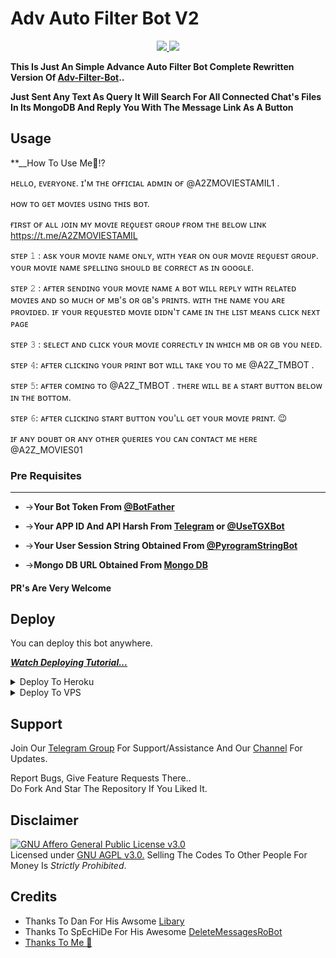 # Adv Auto Filter Bot V2

<p align="center">
  <a href="https://github.com/CrazyBotsz/Adv-Auto-Filter-Bot-V2/stargazers">
    <img src="https://img.shields.io/github/stars/CrazyBotsz/Adv-Auto-Filter-Bot-V2?style=social">

  </a>
  
  <a href="https://github.com/CrazyBotsz/Adv-Auto-Filter-Bot-V2/fork">
    <img src="https://img.shields.io/github/forks/CrazyBotsz/Adv-Auto-Filter-Bot-V2?label=Fork&style=social">

  </a>  
</p>

__This Is Just An Simple Advance Auto Filter Bot Complete Rewritten Version Of [Adv-Filter-Bot](https://github.com/CrazyBotsz/Adv-Auto-Filter-Bot)..__

__Just Sent Any Text As Query It Will Search For All Connected Chat's Files In Its MongoDB And Reply You With The Message Link As A Button__


## Usage

**__How To Use Me🤔!? 

ʜᴇʟʟᴏ, ᴇᴠᴇʀʏᴏɴᴇ. ɪ'ᴍ ᴛʜᴇ ᴏғғɪᴄɪᴀʟ ᴀᴅᴍɪɴ ᴏғ @A2ZMOVIESTAMIL1 . 

ʜᴏᴡ ᴛᴏ ɢᴇᴛ ᴍᴏᴠɪᴇs ᴜsɪɴɢ ᴛʜɪs ʙᴏᴛ. 

ғɪʀsᴛ ᴏғ ᴀʟʟ ᴊᴏɪɴ ᴍʏ ᴍᴏᴠɪᴇ ʀᴇǫᴜᴇsᴛ ɢʀᴏᴜᴘ ғʀᴏᴍ ᴛʜᴇ ʙᴇʟᴏᴡ ʟɪɴᴋ
https://t.me/A2ZMOVIESTAMIL

sᴛᴇᴘ 𝟷 : ᴀsᴋ ʏᴏᴜʀ ᴍᴏᴠɪᴇ ɴᴀᴍᴇ ᴏɴʟʏ, ᴡɪᴛʜ ʏᴇᴀʀ ᴏɴ ᴏᴜʀ ᴍᴏᴠɪᴇ ʀᴇǫᴜᴇsᴛ ɢʀᴏᴜᴘ. ʏᴏᴜʀ ᴍᴏᴠɪᴇ ɴᴀᴍᴇ sᴘᴇʟʟɪɴɢ sʜᴏᴜʟᴅ ʙᴇ ᴄᴏʀʀᴇᴄᴛ ᴀs ɪɴ ɢᴏᴏɢʟᴇ. 

sᴛᴇᴘ 𝟸 : ᴀғᴛᴇʀ sᴇɴᴅɪɴɢ ʏᴏᴜʀ ᴍᴏᴠɪᴇ ɴᴀᴍᴇ ᴀ ʙᴏᴛ ᴡɪʟʟ ʀᴇᴘʟʏ ᴡɪᴛʜ ʀᴇʟᴀᴛᴇᴅ ᴍᴏᴠɪᴇs ᴀɴᴅ sᴏ ᴍᴜᴄʜ ᴏғ ᴍʙ's ᴏʀ ɢʙ's ᴘʀɪɴᴛs. ᴡɪᴛʜ ᴛʜᴇ ɴᴀᴍᴇ ʏᴏᴜ ᴀʀᴇ ᴘʀᴏᴠɪᴅᴇᴅ. ɪғ ʏᴏᴜʀ ʀᴇǫᴜᴇsᴛᴇᴅ ᴍᴏᴠɪᴇ ᴅɪᴅɴ'ᴛ ᴄᴀᴍᴇ ɪɴ ᴛʜᴇ ʟɪsᴛ ᴍᴇᴀɴs ᴄʟɪᴄᴋ ɴᴇxᴛ ᴘᴀɢᴇ

sᴛᴇᴘ 𝟹 : sᴇʟᴇᴄᴛ ᴀɴᴅ ᴄʟɪᴄᴋ ʏᴏᴜʀ ᴍᴏᴠɪᴇ ᴄᴏʀʀᴇᴄᴛʟʏ ɪɴ ᴡʜɪᴄʜ ᴍʙ ᴏʀ ɢʙ ʏᴏᴜ ɴᴇᴇᴅ. 

sᴛᴇᴘ 𝟺: ᴀғᴛᴇʀ ᴄʟɪᴄᴋɪɴɢ ʏᴏᴜʀ ᴘʀɪɴᴛ ʙᴏᴛ ᴡɪʟʟ ᴛᴀᴋᴇ ʏᴏᴜ ᴛᴏ ᴍᴇ @A2Z_TMBOT . 

sᴛᴇᴘ 𝟻: ᴀғᴛᴇʀ ᴄᴏᴍɪɴɢ ᴛᴏ @A2Z_TMBOT . 
ᴛʜᴇʀᴇ ᴡɪʟʟ ʙᴇ ᴀ sᴛᴀʀᴛ ʙᴜᴛᴛᴏɴ ʙᴇʟᴏᴡ ɪɴ ᴛʜᴇ ʙᴏᴛᴛᴏᴍ. 

sᴛᴇᴘ 𝟼: ᴀғᴛᴇʀ ᴄʟɪᴄᴋɪɴɢ sᴛᴀʀᴛ ʙᴜᴛᴛᴏɴ ʏᴏᴜ'ʟʟ ɢᴇᴛ ʏᴏᴜʀ ᴍᴏᴠɪᴇ ᴘʀɪɴᴛ. 😉

ɪғ ᴀɴʏ ᴅᴏᴜʙᴛ ᴏʀ ᴀɴʏ ᴏᴛʜᴇʀ ǫᴜᴇʀɪᴇs ʏᴏᴜ ᴄᴀɴ ᴄᴏɴᴛᴀᴄᴛ ᴍᴇ ʜᴇʀᴇ @A2Z_MOVIES01
### Pre Requisites 
------------------
* ->__Your Bot Token From [@BotFather](http://www.telegram.dog/BotFather)__

* ->__Your APP ID And API Harsh From [Telegram](http://www.my.telegram.org) or [@UseTGXBot](http://www.telegram.dog/UseTGXBot)__

* ->__Your User Session String Obtained From [@PyrogramStringBot](http://www.telegram.dog/PyrogramStringBot)__

* ->__Mongo DB URL Obtained From [Mongo DB](http://www.mongodb.com)__

#### PR's Are Very Welcome

## Deploy
You can deploy this bot anywhere.

<i>**[Watch Deploying Tutorial...](https://youtu.be/KTearEPhumc)**</i>

<details><summary>Deploy To Heroku</summary>
<p>
<br>
<a href="https://heroku.com/deploy?template=https://github.com/Hurricane-Hari/autofilter-botv1/tree/main">
  <img src="https://www.herokucdn.com/deploy/button.svg" alt="Deploy">
</a>
</p>
</details>

<details><summary>Deploy To VPS</summary>
<p>
<pre>
git clone https://github.com/CrazyBotsz/Adv-Auto-Filter-Bot-V2
cd Adv-Auto-Filter-Bot-V2
pip3 install -r requirements.txt
# Change The Vars Of bot/__init__.py File Accordingly
python3 -m bot
</pre>
</p>
</details>

## Support   
Join Our [Telegram Group](https://www.telegram.dog/CrazyBotszGrp) For Support/Assistance And Our [Channel](https://www.telegram.dog/CrazyBotsz) For Updates.   
   
Report Bugs, Give Feature Requests There..   
Do Fork And Star The Repository If You Liked It.

## Disclaimer
[![GNU Affero General Public License v3.0](https://www.gnu.org/graphics/agplv3-155x51.png)](https://www.gnu.org/licenses/agpl-3.0.en.html#header)    
Licensed under [GNU AGPL v3.0.](https://github.com/CrazyBotsz/Adv-Auto-Filter-Bot-V2/blob/main/LICENSE)
Selling The Codes To Other People For Money Is *Strictly Prohibited*.


## Credits

 - Thanks To Dan For His Awsome [Libary](https://github.com/pyrogram/pyrogram)
 - Thanks To SpEcHiDe For His Awesome [DeleteMessagesRoBot](https://github.com/SpEcHiDe/DeleteMessagesRoBot)
 - [Thanks To Me 👀](https://github.com/AlbertEinsteinTG)
